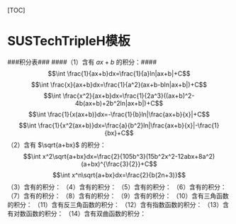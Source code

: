 [TOC]
# SUSTechTripleH模板 #
###积分表###
####（1）含有 $ax+b$ 的积分：####
$$\int \frac{1}{ax+b}dx=\frac{1}{a}ln|ax+b|+C$$
$$\int \frac{x}{ax+b}dx=\frac{1}{a^2}(ax+b-bln|ax+b|)+C$$
$$\int \frac{x^2}{ax+b}dx=\frac{1}{2a^3}((ax+b)^2-4b(ax+b)+2b^2ln|ax+b|)+C$$
$$\int \frac{1}{x(ax+b)}dx=-\frac{1}{b}ln|\frac{ax+b}{x}|+C$$
$$\int \frac{1}{x^2(ax+b)}dx=\frac{a}{b^2}ln|\frac{ax+b}{x}|-\frac{1}{bx}+C$$
（2）含有 $\sqrt{a+bx}$ 的积分：
$$\int x^2\sqrt{a+bx}dx=\frac{2}{105b^3}(15b^2x^2-12abx+8a^2)(a+bx)^{\frac{3}{2}}+C$$
$$\int x^n\sqrt{a+bx}dx=\frac{2}{b(2n+3)}$$
（3）含有的积分：
（4）含有的积分：
（5）含有的积分：
（6）含有的积分：
（7）含有的积分：
（8）含有的积分：
（9）含有的积分：
（10）含有三角函数的积分：
（11）含有反三角函数的积分：
（12）含有指数函数的积分：
（13）含有对数函数的积分：
（14）含有双曲函数的积分：





